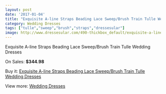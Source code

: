 ```yaml
---
layout: post
date: '2017-01-04'
title: "Exquisite A-line Straps Beading Lace Sweep/Brush Train Tulle Wedding Dresses"
category: Wedding Dresses
tags: ["tulle","sweep","brush","straps","dressesular"]
image: http://www.dressesular.com/490-thickbox_default/exquisite-a-line-straps-beading-lace-sweep-brush-train-tulle-wedding-dresses.jpg
---
```

Exquisite A-line Straps Beading Lace Sweep/Brush Train Tulle Wedding Dresses

On Sales: **$344.98**
<a href="https://www.dressesular.com/wedding-dresses/124-exquisite-a-line-straps-beading-lace-sweep-brush-train-tulle-wedding-dresses.html"><amp-img layout="responsive" width="600" height="600" src="//www.dressesular.com/490-thickbox_default/exquisite-a-line-straps-beading-lace-sweep-brush-train-tulle-wedding-dresses.jpg" alt="Exquisite A-line Straps Beading Lace Sweep/Brush Train Tulle Wedding Dresses 0" /></a>
<a href="https://www.dressesular.com/wedding-dresses/124-exquisite-a-line-straps-beading-lace-sweep-brush-train-tulle-wedding-dresses.html"><amp-img layout="responsive" width="600" height="600" src="//www.dressesular.com/493-thickbox_default/exquisite-a-line-straps-beading-lace-sweep-brush-train-tulle-wedding-dresses.jpg" alt="Exquisite A-line Straps Beading Lace Sweep/Brush Train Tulle Wedding Dresses 1" /></a>
<a href="https://www.dressesular.com/wedding-dresses/124-exquisite-a-line-straps-beading-lace-sweep-brush-train-tulle-wedding-dresses.html"><amp-img layout="responsive" width="600" height="600" src="//www.dressesular.com/492-thickbox_default/exquisite-a-line-straps-beading-lace-sweep-brush-train-tulle-wedding-dresses.jpg" alt="Exquisite A-line Straps Beading Lace Sweep/Brush Train Tulle Wedding Dresses 2" /></a>
<a href="https://www.dressesular.com/wedding-dresses/124-exquisite-a-line-straps-beading-lace-sweep-brush-train-tulle-wedding-dresses.html"><amp-img layout="responsive" width="600" height="600" src="//www.dressesular.com/491-thickbox_default/exquisite-a-line-straps-beading-lace-sweep-brush-train-tulle-wedding-dresses.jpg" alt="Exquisite A-line Straps Beading Lace Sweep/Brush Train Tulle Wedding Dresses 3" /></a>

Buy it: [Exquisite A-line Straps Beading Lace Sweep/Brush Train Tulle Wedding Dresses](https://www.dressesular.com/wedding-dresses/124-exquisite-a-line-straps-beading-lace-sweep-brush-train-tulle-wedding-dresses.html "Exquisite A-line Straps Beading Lace Sweep/Brush Train Tulle Wedding Dresses")

View more: [Wedding Dresses](https://www.dressesular.com/3-wedding-dresses "Wedding Dresses")